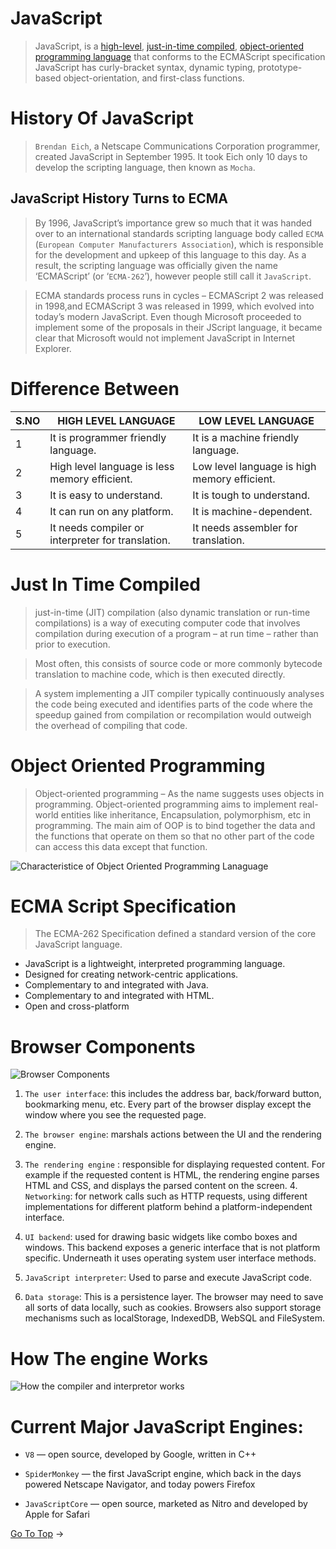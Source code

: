 # JavaScript

>JavaScript, is a [high-level](#difference-between), [just-in-time compiled](#just-in-time-compiled), [object-oriented programming language](#object-oriented-programming) that conforms to the ECMAScript specification JavaScript has curly-bracket syntax, dynamic typing, prototype-based object-orientation, and first-class functions.



# History Of JavaScript
>`Brendan Eich`, a Netscape Communications Corporation programmer, created JavaScript in September 1995. It took Eich only 10 days to develop the scripting language, then known as `Mocha`.


## JavaScript History Turns to ECMA

>By 1996, JavaScript’s importance grew so much that it was handed over to an international standards scripting language body called `ECMA` (`European Computer Manufacturers Association`), which is responsible for the development and upkeep of this language to this day. As a result, the scripting language was officially given the name ‘ECMAScript’ (or ‘`ECMA-262`’), however people still call it `JavaScript`.

>ECMA standards process runs in cycles – ECMAScript 2 was released in 1998,and ECMAScript 3 was released in 1999, which evolved into today’s modern JavaScript. Even though Microsoft proceeded to implement some of the proposals in their JScript language, it became clear that Microsoft would not implement JavaScript in Internet Explorer.

# Difference Between
S.NO | HIGH LEVEL LANGUAGE | LOW LEVEL LANGUAGE
---------|----------|---------
 1 | It is programmer friendly language.	 | It is a machine friendly language.
 2  |   High level language is less memory efficient.| Low level language is high memory efficient.
 3  | It is easy to understand.	    |   It is tough to understand.
4   |   It can run on any platform.	    |   It is machine-dependent.
5   |   It needs compiler or interpreter for translation.	|   It needs assembler for translation.



# Just In Time Compiled
>just-in-time (JIT) compilation (also dynamic translation or run-time compilations) is a way of executing computer code that involves compilation during execution of a program – at run time – rather than prior to execution.

>Most often, this consists of source code or more commonly bytecode translation to machine code, which is then executed directly. 

>A system implementing a JIT compiler typically continuously analyses the code being executed and identifies parts of the code where the speedup gained from compilation or recompilation would outweigh the overhead of compiling that code.


# Object Oriented Programming
>Object-oriented programming – As the name suggests uses objects in programming. Object-oriented programming aims to implement real-world entities like inheritance, Encapsulation, polymorphism, etc in programming. The main aim of OOP is to bind together the data and the functions that operate on them so that no other part of the code can access this data except that function.






![Characteristice of Object Oriented Programming Lanaguage](https://media.geeksforgeeks.org/wp-content/uploads/OOPs-Concepts.jpg)

# ECMA Script Specification
>The ECMA-262 Specification defined a standard version of the core JavaScript language.

* JavaScript is a lightweight, interpreted programming language.
* Designed for creating network-centric applications.
* Complementary to and integrated with Java.
* Complementary to and integrated with HTML.
* Open and cross-platform




# Browser Components
![Browser Components](https://www.html5rocks.com/en/tutorials/internals/howbrowserswork/layers.png)

1. `The user interface`: this includes the address bar, back/forward button, bookmarking menu, etc. Every part of the browser display except the window where you see the requested page.

2. `The browser engine`: marshals actions between the UI and the rendering engine.

3. `The rendering engine` : responsible for displaying requested content. For example if the requested content is HTML, the rendering engine parses HTML and CSS, and displays the parsed content on the screen.
4.` Networking`: for network calls such as HTTP requests, using different implementations for different platform behind a platform-independent interface.

5. `UI backend`: used for drawing basic widgets like combo boxes and windows. This backend exposes a generic interface that is not platform specific. Underneath it uses operating system user interface methods.

6. `JavaScript interpreter`: Used to parse and execute JavaScript code.

7. `Data storage`: This is a persistence layer. The browser may need to save all sorts of data locally, such as cookies. Browsers also support storage mechanisms such as localStorage, IndexedDB, WebSQL and FileSystem.


# How The engine Works
![How the compiler and interpretor works](https://miro.medium.com/proxy/1*VqHSZhJ93Vhijkm_VCjHsw.gif)


# Current Major JavaScript Engines:

* `V8` — open source, developed by Google, written in C++

* `SpiderMonkey` — the first JavaScript engine, which back in the days powered Netscape Navigator, and today powers Firefox

* `JavaScriptCore` — open source, marketed as Nitro and developed by Apple for Safari



[Go To Top](#javascript) ->
